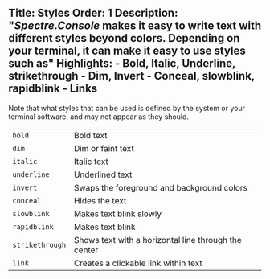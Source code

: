 Title: Styles
Order: 1
Description: "*Spectre.Console* makes it easy to write text with different styles beyond colors. Depending on your terminal, it can make it easy to use styles such as"
Highlights:
    - Bold, Italic, Underline, strikethrough
    - Dim, Invert
    - Conceal, slowblink, rapidblink
    - Links
---

Note that what styles that can be used is defined by the system or your terminal software, and may not appear as they should.

<table class="table">
    <tr>
        <td><code>bold</code></td>
        <td>Bold text</td>
    </tr>
    <tr>
        <td><code>dim</code></td>
        <td>Dim or faint text</td>
    </tr>
    <tr>
        <td><code>italic</code></td>
        <td>Italic text</td>
    </tr>
    <tr>
        <td><code>underline</code></td>
        <td>Underlined text</td>
    </tr>
    <tr>
        <td><code>invert</code></td>
        <td>Swaps the foreground and background colors</td>
    </tr>
    <tr>
        <td><code>conceal</code></td>
        <td>Hides the text</td>
    </tr>
    <tr>
        <td><code>slowblink</code></td>
        <td>Makes text blink slowly</td>
    </tr>
    <tr>
        <td><code>rapidblink</code></td>
        <td>Makes text blink</td>
    </tr>
    <tr>
        <td><code>strikethrough</code></td>
        <td>Shows text with a horizontal line through the center</td>
    </tr>
    <tr>
        <td><code>link</link></td>
        <td>Creates a clickable link within text</td>
    </tr>
</table>